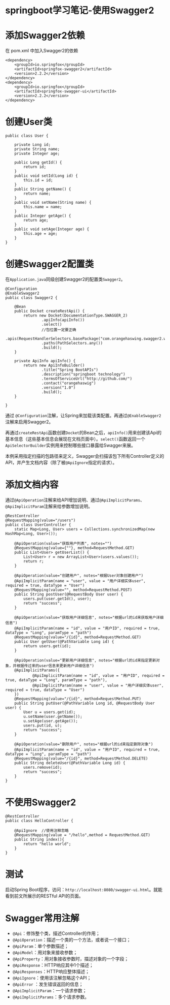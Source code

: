 # springboot学习笔记-使用Swagger2

# 添加Swagger2依赖

在 pom.xml 中加入Swagger2的依赖

```
<dependency>
    <groupId>io.springfox</groupId>
    <artifactId>springfox-swagger2</artifactId>
    <version>2.2.2</version>
</dependency>
<dependency>
    <groupId>io.springfox</groupId>
    <artifactId>springfox-swagger-ui</artifactId>
    <version>2.2.2</version>
</dependency>
```

# 创建User类

```
public class User {

    private Long id;
    private String name;
    private Integer age;

    public Long getId() {
        return id;
    }
    public void setId(Long id) {
        this.id = id;
    }
    public String getName() {
        return name;
    }
    public void setName(String name) {
        this.name = name;
    }
    public Integer getAge() {
        return age;
    }
    public void setAge(Integer age) {
        this.age = age;
    }
}
```

# 创建Swagger2配置类

在`Application.java`同级创建Swagger2的配置类`Swagger2`。

```
@Configuration
@EnableSwagger2
public class Swagger2 {

    @Bean
    public Docket createRestApi() {
        return new Docket(DocumentationType.SWAGGER_2)
                .apiInfo(apiInfo())
                .select()
                //包位置一定要正确
                .apis(RequestHandlerSelectors.basePackage("com.orangehaswing.swagger2.web")) 
                .paths(PathSelectors.any())
                .build();
    }

    private ApiInfo apiInfo() {
        return new ApiInfoBuilder()
                .title("Spring BootAPIs")
                .description("springboot technology")
                .termsOfServiceUrl("http://github.com/")
                .contact("orangehaswig")
                .version("1.0")
                .build();
    }

}
```

通过 `@Configuration`注解，让Spring来加载该类配置。再通过`@EnableSwagger2`注解来启用Swagger2。

再通过`createRestApi`函数创建`Docket`的Bean之后，`apiInfo()`用来创建该Api的基本信息（这些基本信息会展现在文档页面中）。`select()`函数返回一个`ApiSelectorBuilder`实例用来控制哪些接口暴露给Swagger来展。

本例采用指定扫描的包路径来定义，Swagger会扫描该包下所有Controller定义的API，并产生文档内容（除了被`@ApiIgnore`指定的请求）。

# 添加文档内容

通过`@ApiOperation`注解来给API增加说明、通过`@ApiImplicitParams`、`@ApiImplicitParam`注解来给参数增加说明。

```
@RestController
@RequestMapping(value="/users")
public class UserController {
    static Map<Long, User> users = Collections.synchronizedMap(new HashMap<Long, User>());

    @ApiOperation(value="获取用户列表", notes="")
    @RequestMapping(value={""}, method=RequestMethod.GET)
    public List<User> getUserList() {
        List<User> r = new ArrayList<User>(users.values());
        return r;
    }

    @ApiOperation(value="创建用户", notes="根据User对象创建用户")
    @ApiImplicitParam(name = "user", value = "用户详细实体user", required = true, dataType = "User")
    @RequestMapping(value="", method=RequestMethod.POST)
    public String postUser(@RequestBody User user) {
        users.put(user.getId(), user);
        return "success";
    }

    @ApiOperation(value="获取用户详细信息", notes="根据url的id来获取用户详细信息")
    @ApiImplicitParam(name = "id", value = "用户ID", required = true, dataType = "Long", paramType = "path")
    @RequestMapping(value="/{id}", method=RequestMethod.GET)
    public User getUser(@PathVariable Long id) {
        return users.get(id);
    }

    @ApiOperation(value="更新用户详细信息", notes="根据url的id来指定更新对象，并根据传过来的user信息来更新用户详细信息")
    @ApiImplicitParams({
            @ApiImplicitParam(name = "id", value = "用户ID", required = true, dataType = "Long", paramType = "path"),
            @ApiImplicitParam(name = "user", value = "用户详细实体user", required = true, dataType = "User")
    })
    @RequestMapping(value="/{id}", method=RequestMethod.PUT)
    public String putUser(@PathVariable Long id, @RequestBody User user) {
        User u = users.get(id);
        u.setName(user.getName());
        u.setAge(user.getAge());
        users.put(id, u);
        return "success";
    }

    @ApiOperation(value="删除用户", notes="根据url的id来指定删除对象")
    @ApiImplicitParam(name = "id", value = "用户ID", required = true, dataType = "Long", paramType = "path")
    @RequestMapping(value="/{id}", method=RequestMethod.DELETE)
    public String deleteUser(@PathVariable Long id) {
        users.remove(id);
        return "success";
    }
}
```

# 不使用Swagger2

```
@RestController
public class HelloController {

    @ApiIgnore  //使用注释忽略
    @RequestMapping(value = "/hello",method = RequestMethod.GET)
    public String index(){
        return "hello world";
    }
}
```

# 测试

启动Spring Boot程序，访问：`http://localhost:8080/swagger-ui.html`。就能看到前文所展示的RESTful API的页面。

# Swagger常用注解

- `@Api`：修饰整个类，描述Controller的作用；
- `@ApiOperation`：描述一个类的一个方法，或者说一个接口；
- `@ApiParam`：单个参数描述；
- `@ApiModel`：用对象来接收参数；
- `@ApiProperty`：用对象接收参数时，描述对象的一个字段；
- `@ApiResponse`：HTTP响应其中1个描述；
- `@ApiResponses`：HTTP响应整体描述；
- `@ApiIgnore`：使用该注解忽略这个API；
- `@ApiError` ：发生错误返回的信息；
- `@ApiImplicitParam`：一个请求参数；
- `@ApiImplicitParams`：多个请求参数。
































